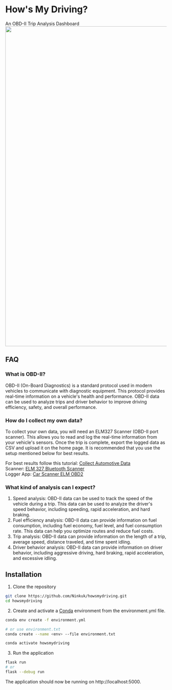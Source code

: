 # How's My Driving?
An OBD-II Trip Analysis Dashboard
<br>
<img src="https://user-images.githubusercontent.com/20276256/231508053-89862e6f-62df-41a5-aae4-5847ff1bd681.png" width="1000" />

## FAQ
### What is OBD-II?
OBD-II (On-Board Diagnostics) is a standard protocol used in modern vehicles to communicate with diagnostic equipment. This protocol provides real-time information on a vehicle's health and performance. OBD-II data can be used to analyze trips and driver behavior to improve driving efficiency, safety, and overall performance.

### How do I collect my own data?
To collect your own data, you will need an ELM327 Scanner (OBD-II port scanner). This allows you to read and log the real-time information from your vehicle's sensors. Once the trip is complete, export the logged data as CSV and upload it on the home page. It is recommended that you use the setup mentioned below for best results.

For best results follow this tutorial: [Collect Automotive Data](https://www.youtube.com/watch?v=GSSOe9I7roo)
<br>
Scanner: [ELM 327 Bluetooth Scanner](https://a.co/d/9YJaLyI)
<br>
Logger App: [Car Scanner ELM OBD2](https://www.carscanner.info/)

### What kind of analysis can I expect?
1. Speed analysis: OBD-II data can be used to track the speed of the vehicle during a trip. This data can be used to analyze the driver's speed behavior, including speeding, rapid acceleration, and hard braking.
2. Fuel efficiency analysis: OBD-II data can provide information on fuel consumption, including fuel economy, fuel level, and fuel consumption rate. This data can help you optimize routes and reduce fuel costs.
3. Trip analysis: OBD-II data can provide information on the length of a trip, average speed, distance traveled, and time spent idling.
4. Driver behavior analysis: OBD-II data can provide information on driver behavior, including aggressive driving, hard braking, rapid acceleration, and excessive idling.

## Installation
1. Clone the repository
```bash
git clone https://github.com/Ninkuk/howsmydriving.git
cd howsmydriving
```

2. Create and activate a [Conda](https://docs.conda.io/projects/conda/en/latest/user-guide/tasks/manage-environments.html#creating-an-environment-from-an-environment-yml-file) environment from the environment.yml file.
```bash
conda env create -f environment.yml

# or use environment.txt
conda create --name <env> --file environment.txt

conda activate howsmydriving
```

3. Run the application
```bash
flask run
# or
flask --debug run
```
The application should now be running on http://localhost:5000.
